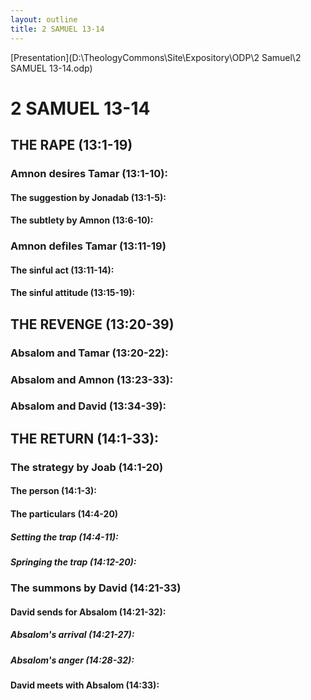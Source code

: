 ```yaml
---
layout: outline
title: 2 SAMUEL 13-14
---
```

[Presentation](D:\TheologyCommons\Site\Expository\ODP\2 Samuel\2 SAMUEL 13-14.odp)
# 2 SAMUEL 13-14
## THE RAPE (13:1-19) 
###  Amnon desires Tamar (13:1-10): 
####  The suggestion by Jonadab (13:1-5): 
####  The subtlety by Amnon (13:6-10): 
###  Amnon defiles Tamar (13:11-19) 
####  The sinful act (13:11-14): 
####  The sinful attitude (13:15-19): 
## THE REVENGE (13:20-39) 
###  Absalom and Tamar (13:20-22): 
###  Absalom and Amnon (13:23-33): 
###  Absalom and David (13:34-39): 
## THE RETURN (14:1-33): 
###  The strategy by Joab (14:1-20) 
####  The person (14:1-3): 
####  The particulars (14:4-20) 
#####  Setting the trap (14:4-11): 
#####  Springing the trap (14:12-20): 
###  The summons by David (14:21-33) 
####  David sends for Absalom (14:21-32): 
#####  Absalom\'s arrival (14:21-27): 
#####  Absalom\'s anger (14:28-32): 
####  David meets with Absalom (14:33): 
